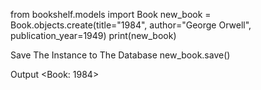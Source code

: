 from bookshelf.models import Book
new_book = Book.objects.create(title="1984", author="George Orwell", publication_year=1949) print(new_book)

Save The Instance to The Database
new_book.save()

Output
<Book: 1984>